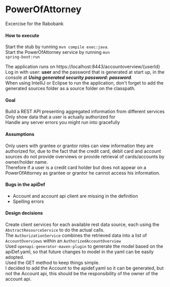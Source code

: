 # PowerOfAttorney
Excercise for the Rabobank

#### How to execute
Start the stub by running <code>mvn compile exec:java</code>.   
Start the PowerOfAttorney service by running <code>mvn spring-boot:run</code>

The application runs on https://localhost:8443/accountoverview/{userId}  
Log in with user: **user** and the password that is generated at start up, in the console at _**Using generated security password: password**_.  
When using IntelliJ or Eclipse to run the application, don't forget to add the generated sources folder as a source folder on the classpath. 

#### Goal
Build a REST API presenting aggregated information from different services  
Only show data that a user is actually authorized for  
Handle any server errors you might run into gracefully  

#### Assumptions
Only users with grantee or grantor roles can view information they are authorized for, 
due to the fact that the credit card, debit card and account sources do not provide overviews or provide retrieval of cards/accounts by owner/holder name.  
Therefore if a user is a credit card holder but does not appear on a PowerOfAttorney as grantee or grantor he cannot access his information.

#### Bugs in the apiDef
* Account and account api client are missing in the definition
* Spelling errors

#### Design decisions
Create client services for each available rest data source, each using the <code>AbstractResourceService</code> to do the actual calls.   
The <code>AuthorizationService</code> combines the retrieved data into a list of <code>AccountOverviews</code> within an <code>AuthorizedAccountOverview</code>  
Used <code>openapi-generator-maven-plugin</code> to generate the model based on the apiDef.yaml, so that future changes to model in the yaml can be easily adopted.  
Used the GET method to keep things simple.  
I decided to add the Account to the apidef.yaml so it can be generated, but not the Account api, this should be the responsibility of the owner of the account api.   
